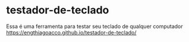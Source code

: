 # testador-de-teclado
Essa é uma ferramenta para testar seu teclado de qualquer computador https://engthiagoacco.github.io/testador-de-teclado/
